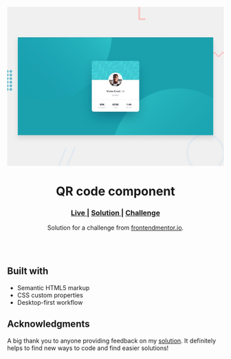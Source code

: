 <img src="https://github.com/Lina-Hamo/Profile-card-component/blob/master/design/desktop-preview.jpg"></img>

<h1 align="center">QR code component</h1>

<div align="center">
  <h3>
    <a href="https://lina-hamo.github.io/Profile-card-component/">
      Live
    </a>
    <span> | </span>
    <a href="">
      Solution
    </a>
   <span> | </span>
    <a href="https://www.frontendmentor.io/challenges/profile-card-component-cfArpWshJ/hub">
      Challenge
    </a>
  </h3>
</div>
<div align="center">
   Solution for a challenge from  <a href="https://www.frontendmentor.io/" target="_blank">frontendmentor.io</a>.
</div>
<br>
<br>
<br>

## Built with 

- Semantic HTML5 markup
- CSS custom properties
- Desktop-first workflow

## Acknowledgments

A big thank you to anyone providing feedback on my <a href="https://www.frontendmentor.io/solutions/using-html-css-c86wkKCuOy">solution</a>. It definitely helps to find new ways to code and find easier solutions! 
